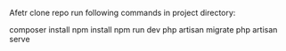 Afetr clone repo run following commands in project directory:

composer install
npm install
npm run dev
php artisan migrate
php artisan serve

